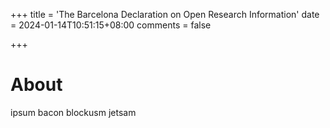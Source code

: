 +++
title = 'The Barcelona Declaration on Open Research Information'
date = 2024-01-14T10:51:15+08:00
comments = false

+++

# About

ipsum bacon blockusm jetsam